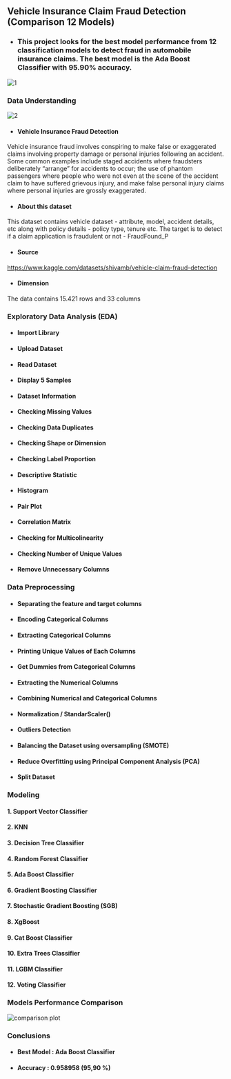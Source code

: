 ## Vehicle Insurance Claim Fraud Detection (Comparison 12 Models) 

* ### This project looks for the best model performance from 12 classification models to detect fraud in automobile insurance claims. The best model is the Ada Boost Classifier with 95.90% accuracy.

![1](https://user-images.githubusercontent.com/91950433/218259682-75e70132-565c-4b59-844b-87a0ff0ed987.png)

### Data Understanding

![2](https://user-images.githubusercontent.com/91950433/218259695-6a7253e0-891b-475c-a676-6b04cb069d68.png)

* #### Vehicle Insurance Fraud Detection
Vehicle insurance fraud involves conspiring to make false or exaggerated claims involving property damage or personal injuries following an accident. Some common examples include staged accidents where fraudsters deliberately “arrange” for accidents to occur; the use of phantom passengers where people who were not even at the scene of the accident claim to have suffered grievous injury, and make false personal injury claims where personal injuries are grossly exaggerated.

* #### About this dataset
This dataset contains vehicle dataset - attribute, model, accident details, etc along with policy details - policy type, tenure etc. The target is to detect if a claim application is fraudulent or not - FraudFound_P

* #### Source
https://www.kaggle.com/datasets/shivamb/vehicle-claim-fraud-detection

* #### Dimension
The data contains 15.421 rows and 33 columns

### Exploratory Data Analysis (EDA)

* #### Import Library

* #### Upload Dataset

* #### Read Dataset

* #### Display 5 Samples

* #### Dataset Information

* #### Checking Missing Values

* #### Checking Data Duplicates

* #### Checking Shape or Dimension

* #### Checking Label Proportion

* #### Descriptive Statistic

* #### Histogram

* #### Pair Plot

* #### Correlation Matrix

* #### Checking for Multicolinearity

* #### Checking Number of Unique Values

* #### Remove Unnecessary Columns

### Data Preprocessing

* #### Separating the feature and target columns

* #### Encoding Categorical Columns

* #### Extracting Categorical Columns

* #### Printing Unique Values of Each Columns

* #### Get Dummies from Categorical Columns

* #### Extracting the Numerical Columns

* #### Combining Numerical and Categorical Columns

* #### Normalization / StandarScaler()

* #### Outliers Detection

* #### Balancing the Dataset using oversampling (SMOTE)

* #### Reduce Overfitting using Principal Component Analysis (PCA)

* #### Split Dataset

### Modeling

#### 1. Support Vector Classifier
#### 2. KNN
#### 3. Decision Tree Classifier
#### 4. Random Forest Classifier
#### 5. Ada Boost Classifier
#### 6. Gradient Boosting Classifier
#### 7. Stochastic Gradient Boosting (SGB)
#### 8. XgBoost
#### 9. Cat Boost Classifier
#### 10. Extra Trees Classifier
#### 11. LGBM Classifier
#### 12. Voting Classifier

### Models Performance Comparison

![comparison plot](https://user-images.githubusercontent.com/91950433/218281537-0b5e8a17-8085-440c-aa76-e4ef5e5d05b9.png)

### Conclusions
* #### Best Model : Ada Boost Classifier
* #### Accuracy : 0.958958 (95,90 %)
